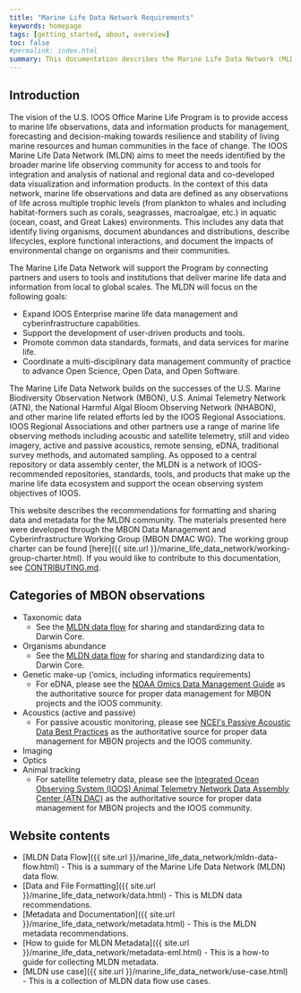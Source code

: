 ```yaml
---
title: "Marine Life Data Network Requirements"
keywords: homepage
tags: [getting_started, about, overview]
toc: false
#permalink: index.html
summary: This documentation describes the Marine Life Data Network (MLDN) data and file formatting recommendations.
---
```


## Introduction

The vision of the U.S. IOOS Office Marine Life Program is to provide access to marine life observations, data and information products for management, forecasting and decision-making towards resilience and stability of living marine resources and human communities in the face of change. The IOOS Marine Life Data Network (MLDN) aims to meet the needs identified by the broader marine life observing community for access to and tools for integration and analysis of national and regional data and co-developed data visualization and information products. In the context of this data network, marine life observations and data are defined as any observations of life across multiple trophic levels (from plankton to whales and including habitat-formers such as corals, seagrasses, macroalgae, etc.) in aquatic (ocean, coast, and Great Lakes) environments. This includes any data that identify living organisms, document abundances and distributions, describe lifecycles, explore functional interactions, and document the impacts of environmental change on organisms and their communities.

The Marine Life Data Network will support the Program by connecting partners and users to tools and institutions that deliver marine life data and information from local to global scales. The MLDN will focus on the following goals: 
- Expand IOOS Enterprise marine life data management and cyberinfrastructure capabilities.
- Support the development of user-driven products and tools.
- Promote common data standards, formats, and data services for marine life.
- Coordinate a multi-disciplinary data management community of practice to advance Open Science, Open Data, and Open Software.

The Marine Life Data Network builds on the successes of the U.S. Marine Biodiversity Observation Network (MBON), U.S. Animal Telemetry Network (ATN), the National Harmful Algal Bloom Observing Network (NHABON), and other marine life related efforts led by the IOOS Regional Associations. IOOS Regional Associations and other partners use a range of marine life observing methods including acoustic and satellite telemetry, still and video imagery, active and passive acoustics, remote sensing, eDNA, traditional survey methods, and automated sampling. As opposed to a central repository or data assembly center, the MLDN is a network of IOOS-recommended repositories, standards, tools, and products that make up the marine life data ecosystem and support the ocean observing system objectives of IOOS.

This website describes the recommendations for formatting and sharing data and metadata for the MLDN community. The materials presented here were developed through the MBON Data Management and Cyberinfrastructure Working Group (MBON DMAC WG). The working group charter can be found [here]({{ site.url }}/marine_life_data_network/working-group-charter.html). If you would like to contribute to this documentation, see [CONTRIBUTING.md](https://github.com/ioos/marine_life_data_network/blob/gh-pages/CONTRIBUTING.md).

## Categories of MBON observations
- Taxonomic data
  - See the [MLDN data flow](https://ioos.github.io/marine_life_data_network/mldn-data-flow.html) for sharing and standardizing data to Darwin Core. 
- Organisms abundance
  - See the [MLDN data flow](https://ioos.github.io/marine_life_data_network/mldn-data-flow.html) for sharing and standardizing data to Darwin Core. 
- Genetic make-up (‘omics, including informatics requirements)
  - For eDNA, please see the [NOAA Omics Data Management Guide](https://noaa-omics-dmg.readthedocs.io/en/latest/) as the authoritative source for proper data management for MBON projects and the IOOS community.
- Acoustics (active and passive)
  - For passive acoustic monitoring, please see [NCEI's Passive Acoustic Data Best Practices](https://www.ncei.noaa.gov/products/passive-acoustic-data#tab-3561) as the authoritative source for proper data management for MBON projects and the IOOS community.
- Imaging
- Optics
- Animal tracking
  - For satellite telemetry data, please see the [Integrated Ocean Observing System (IOOS) Animal Telemetry Network Data Assembly Center (ATN DAC)](https://atn.ioos.us/help/) as the authoritative source for proper data management for MBON projects and the IOOS community.



## Website contents
- [MLDN Data Flow]({{ site.url }}/marine_life_data_network/mldn-data-flow.html) - This is a summary of the Marine Life Data Network (MLDN) data flow.
- [Data and File Formatting]({{ site.url }}/marine_life_data_network/data.html) - This is MLDN data recommendations.
- [Metadata and Documentation]({{ site.url }}/marine_life_data_network/metadata.html) - This is the MLDN metadata recommendations.
- [How to guide for MLDN Metadata]({{ site.url }}/marine_life_data_network/metadata-eml.html) - This is a how-to guide for collecting MLDN metadata.
- [MLDN use case]({{ site.url }}/marine_life_data_network/use-case.html) - This is a collection of MLDN data flow use cases.
